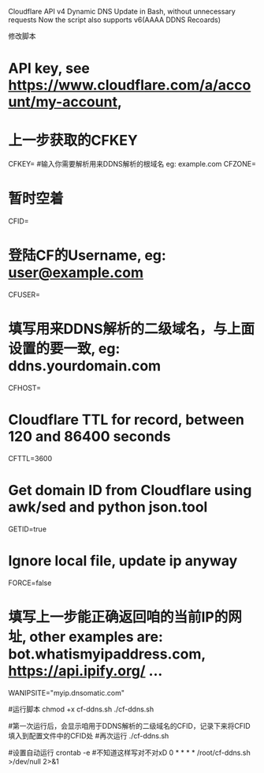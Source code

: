 Cloudflare API v4 Dynamic DNS Update in Bash, without unnecessary requests
Now the script also supports v6(AAAA DDNS Recoards)

修改脚本

# API key, see https://www.cloudflare.com/a/account/my-account,
# 上一步获取的CFKEY
CFKEY=
#输入你需要解析用来DDNS解析的根域名 eg: example.com
CFZONE=
# 暂时空着
CFID=
# 登陆CF的Username, eg: user@example.com
CFUSER=
# 填写用来DDNS解析的二级域名，与上面设置的要一致, eg: ddns.yourdomain.com
CFHOST=
# Cloudflare TTL for record, between 120 and 86400 seconds
CFTTL=3600
# Get domain ID from Cloudflare using awk/sed and python json.tool
GETID=true
# Ignore local file, update ip anyway
FORCE=false
# 填写上一步能正确返回咱的当前IP的网址, other examples are: bot.whatismyipaddress.com, https://api.ipify.org/ ...
WANIPSITE="myip.dnsomatic.com"

#运行脚本
chmod +x cf-ddns.sh
./cf-ddns.sh

#第一次运行后，会显示咱用于DDNS解析的二级域名的CFID，记录下来将CFID填入到配置文件中的CFID处
#再次运行
./cf-ddns.sh

#设置自动运行
crontab -e
#不知道这样写对不对xD
0 * * * * /root/cf-ddns.sh >/dev/null 2>&1
